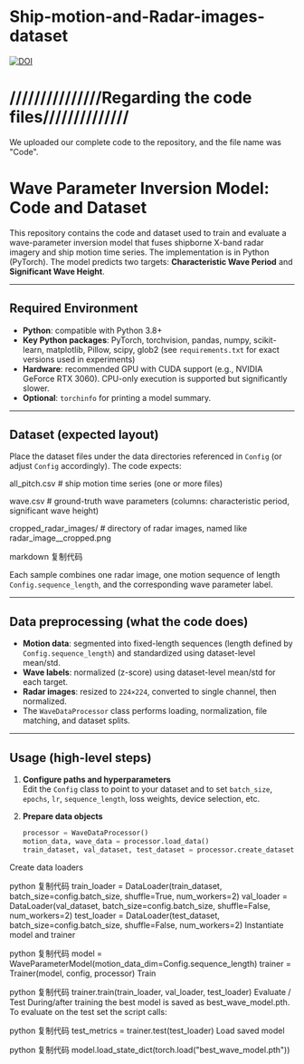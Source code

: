 # Ship-motion-and-Radar-images-dataset
[![DOI](https://zenodo.org/badge/DOI/10.5281/zenodo.15735441.svg)](https://doi.org/10.5281/zenodo.15735441)
# **///////////////Regarding the code files//////////////**
We uploaded our complete code to the repository, and the file name was "Code".
# Wave Parameter Inversion Model: Code and Dataset

This repository contains the code and dataset used to train and evaluate a wave-parameter inversion model that fuses shipborne X-band radar imagery and ship motion time series. The implementation is in Python (PyTorch). The model predicts two targets: **Characteristic Wave Period** and **Significant Wave Height**.

---

## Required Environment

- **Python**: compatible with Python 3.8+  
- **Key Python packages**: PyTorch, torchvision, pandas, numpy, scikit-learn, matplotlib, Pillow, scipy, glob2 (see `requirements.txt` for exact versions used in experiments)  
- **Hardware**: recommended GPU with CUDA support (e.g., NVIDIA GeForce RTX 3060). CPU-only execution is supported but significantly slower.  
- **Optional**: `torchinfo` for printing a model summary.

---

## Dataset (expected layout)

Place the dataset files under the data directories referenced in `Config` (or adjust `Config` accordingly). The code expects:

all_pitch.csv # ship motion time series (one or more files)

wave.csv # ground-truth wave parameters (columns: characteristic period, significant wave height)

cropped_radar_images/ # directory of radar images, named like radar_image_<id>_cropped.png

markdown
复制代码

Each sample combines one radar image, one motion sequence of length `Config.sequence_length`, and the corresponding wave parameter label.

---

## Data preprocessing (what the code does)

- **Motion data**: segmented into fixed-length sequences (length defined by `Config.sequence_length`) and standardized using dataset-level mean/std.  
- **Wave labels**: normalized (z-score) using dataset-level mean/std for each target.  
- **Radar images**: resized to `224×224`, converted to single channel, then normalized.  
- The `WaveDataProcessor` class performs loading, normalization, file matching, and dataset splits.

---

## Usage (high-level steps)

1. **Configure paths and hyperparameters**  
   Edit the `Config` class to point to your dataset and to set `batch_size`, `epochs`, `lr`, `sequence_length`, loss weights, device selection, etc.

2. **Prepare data objects**  
   ```python
   processor = WaveDataProcessor()
   motion_data, wave_data = processor.load_data()
   train_dataset, val_dataset, test_dataset = processor.create_datasets(motion_data, wave_data)
Create data loaders

python
复制代码
train_loader = DataLoader(train_dataset, batch_size=config.batch_size, shuffle=True, num_workers=2)
val_loader   = DataLoader(val_dataset,   batch_size=config.batch_size, shuffle=False, num_workers=2)
test_loader  = DataLoader(test_dataset,  batch_size=config.batch_size, shuffle=False, num_workers=2)
Instantiate model and trainer

python
复制代码
model = WaveParameterModel(motion_data_dim=Config.sequence_length)
trainer = Trainer(model, config, processor)
Train

python
复制代码
trainer.train(train_loader, val_loader, test_loader)
Evaluate / Test
During/after training the best model is saved as best_wave_model.pth. To evaluate on the test set the script calls:

python
复制代码
test_metrics = trainer.test(test_loader)
Load saved model

python
复制代码
model.load_state_dict(torch.load("best_wave_model.pth"))
